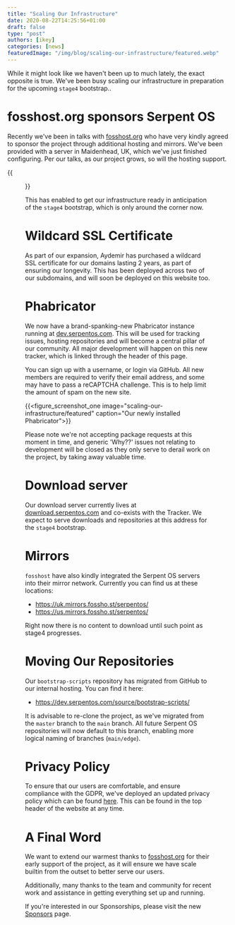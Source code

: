 ```yaml
---
title: "Scaling Our Infrastructure"
date: 2020-08-22T14:25:56+01:00
draft: false
type: "post"
authors: [ikey]
categories: [news]
featuredImage: "/img/blog/scaling-our-infrastructure/featured.webp"
---
```


While it might look like we haven't been up to much lately, the exact opposite is true.
We've been busy scaling our infrastructure in preparation for the upcoming `stage4`
bootstrap..

<!--more-->

# fosshost.org sponsors Serpent OS

Recently we've been in talks with [fosshost.org](https://fosshost.org) who have very kindly
agreed to sponsor the project through additional hosting and mirrors. We've been provided
with a server in Maidenhead, UK, which we've just finished configuring. Per our talks, as
our project grows, so will the hosting support.

{{<figure src="/img/fosshost.org_Cloud_Light.png" width="20%" height="20%" link="https://fosshost.org">}}


This has enabled to get our infrastructure ready in anticipation of the `stage4` bootstrap,
which is only around the corner now.

# Wildcard SSL Certificate

As part of our expansion, Aydemir has purchased a wildcard SSL certificate for our domains lasting
2 years, as part of ensuring our longevity. This has been deployed across two of our subdomains,
and will soon be deployed on this website too.

# Phabricator

We now have a brand-spanking-new Phabricator instance running at [dev.serpentos.com](https://dev.serpentos.com).
This will be used for tracking issues, hosting repositories and will become a central pillar of our
community. All major development will happen on this new tracker, which is linked through the header
of this page.

You can sign up with a username, or login via GitHub. All new members are required to verify their
email address, and some may have to pass a reCAPTCHA challenge. This is to help limit the amount of
spam on the new site.

{{<figure_screenshot_one image="scaling-our-infrastructure/featured" caption="Our newly installed Phabricator">}}

Please note we're not accepting package requests at this moment in time, and generic 'Why??' issues not
relating to development will be closed as they only serve to derail work on the project, by taking away
valuable time.

# Download server

Our download server currently lives at [download.serpentos.com](https://download.serpentos.com) and co-exists
with the Tracker. We expect to serve downloads and repositories at this address for the `stage4` bootstrap.

# Mirrors

`fosshost` have also kindly integrated the Serpent OS servers into their mirror network. Currently you can find us
at these locations:

 - https://uk.mirrors.fossho.st/serpentos/
 - https://us.mirrors.fossho.st/serpentos/

Right now there is no content to download until such point as stage4 progresses.

# Moving Our Repositories

Our `bootstrap-scripts` repository has migrated from GitHub to our internal hosting. You can find it here:

 - https://dev.serpentos.com/source/bootstrap-scripts/

It is advisable to re-clone the project, as we've migrated from the `master` branch to the `main` branch.
All future Serpent OS repositories will now default to this branch, enabling more logical naming of
branches (`main/edge`).

# Privacy Policy

To ensure that our users are comfortable, and ensure compliance with the GDPR, we've deployed an updated
privacy policy which can be found [here](/privacy/). This can be found in the top header of the website
at any time.

# A Final Word

We want to extend our warmest thanks to [fosshost.org](https://fosshost.org) for their early support of
the project, as it will ensure we have scale builtin from the outset to better serve our users.

Additionally, many thanks to the team and community for recent work and assistance in getting everything
set up and running.

If you're interested in our Sponsorships, please visit the new [Sponsors](/sponsors) page.
